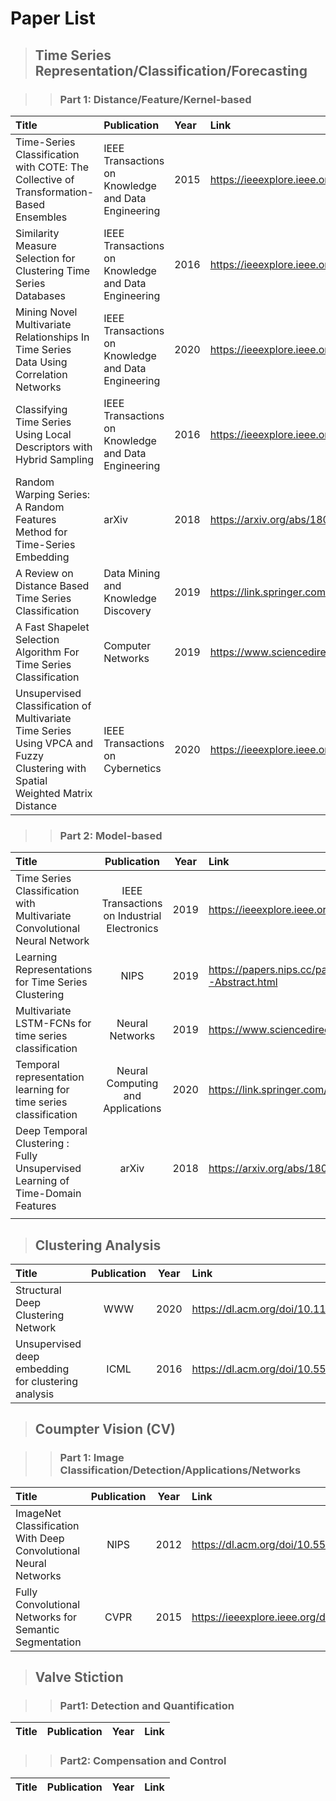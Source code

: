 # Paper List

> ## Time Series Representation/Classification/Forecasting

>> ### Part 1: Distance/Feature/Kernel-based
|Title|Publication|Year|Link|
| :----------- | :----------- | :----------- | :----------- |
|Time-Series Classification with COTE: The Collective of Transformation-Based Ensembles|IEEE Transactions on Knowledge and Data Engineering|2015|https://ieeexplore.ieee.org/document/7069254|
|Similarity Measure Selection for Clustering Time Series Databases|IEEE Transactions on Knowledge and Data Engineering|2016|https://ieeexplore.ieee.org/document/7172543|
|Mining Novel Multivariate Relationships In Time Series Data Using Correlation Networks|IEEE Transactions on Knowledge and Data Engineering|2020|https://ieeexplore.ieee.org/document/8693798|
|Classifying Time Series Using Local Descriptors with Hybrid Sampling|IEEE Transactions on Knowledge and Data Engineering|2016|https://ieeexplore.ieee.org/document/7300428|
|Random Warping Series: A Random Features Method for Time-Series Embedding|arXiv|2018|https://arxiv.org/abs/1809.05259v1|
|A Review on Distance Based Time Series Classification|Data Mining and Knowledge Discovery|2019|https://link.springer.com/article/10.1007/s10618-018-0596-4|
|A Fast Shapelet Selection Algorithm For Time Series Classification|Computer Networks|2019|https://www.sciencedirect.com/science/article/pii/S1389128618312970|
|Unsupervised Classification of Multivariate Time Series Using VPCA and Fuzzy Clustering with Spatial Weighted Matrix Distance|IEEE Transactions on Cybernetics|2020|https://ieeexplore.ieee.org/document/8573123|


>> ### Part 2: Model-based
|Title|Publication|Year|Link|
| :----------- | :-----------: | :-----------: | :----------- |
|Time Series Classification with Multivariate Convolutional Neural Network|IEEE Transactions on Industrial Electronics|2019|https://ieeexplore.ieee.org/document/8437249|
|Learning Representations for Time Series Clustering | NIPS | 2019 | https://papers.nips.cc/paper/2019/hash/1359aa933b48b754a2f54adb688bfa77-Abstract.html |
|Multivariate LSTM-FCNs for time series classification|Neural Networks|2019|https://www.sciencedirect.com/science/article/pii/S0893608019301200|
|Temporal representation learning for time series classification|Neural Computing and Applications|2020|https://link.springer.com/article/10.1007/s00521-020-05179-w|
|Deep Temporal Clustering : Fully Unsupervised Learning of Time-Domain Features|arXiv|2018|https://arxiv.org/abs/1802.01059|
||||


> ## Clustering Analysis 
|Title|Publication|Year|Link|
| :----------- | :-----------: | :-----------: | :----------- |
| Structural Deep Clustering Network | WWW | 2020 | https://dl.acm.org/doi/10.1145/3366423.3380214 |
|Unsupervised deep embedding for clustering analysis|ICML|2016|https://dl.acm.org/doi/10.5555/3045390.3045442|



> ## Coumpter Vision (CV)

>> ### Part 1: Image Classification/Detection/Applications/Networks
|Title|Publication|Year|Link|
| :----------- | :-----------: | :-----------: | :----------- |
| ImageNet Classification With Deep Convolutional Neural Networks| NIPS | 2012 | https://dl.acm.org/doi/10.5555/2999134.2999257 |
| Fully Convolutional Networks for Semantic Segmentation| CVPR | 2015| https://ieeexplore.ieee.org/document/7478072|

> ## Valve Stiction

>> ### Part1: Detection and Quantification  
|Title|Publication|Year|Link|
| :----------- | :-----------: | :-----------: | :----------- |

>> ### Part2: Compensation and Control  
|Title|Publication|Year|Link|
| :----------- | :-----------: | :-----------: | :----------- |


